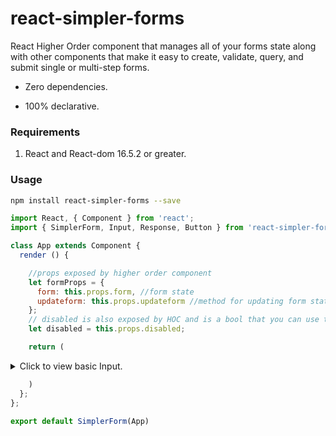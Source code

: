 # react-simpler-forms
React Higher Order component that manages all of your forms state along with other components that make it easy to create, validate, query, and submit single or multi-step forms.

* Zero dependencies.

* 100% declarative.

### Requirements
1. React and React-dom 16.5.2 or greater.

### Usage

```bash
npm install react-simpler-forms --save
```

```js
import React, { Component } from 'react';
import { SimplerForm, Input, Response, Button } from 'react-simpler-forms';

class App extends Component {
  render () {

    //props exposed by higher order component
    let formProps = {
      form: this.props.form, //form state
      updateform: this.props.updateform //method for updating form state
    };
    // disabled is also exposed by HOC and is a bool that you can use to disable the submit button.
    let disabled = this.props.disabled;

    return (
```
<details>
  <summary>Click to view basic Input.</summary>
  <p>
  
```js
<div className='Input-Container'>

  <Response {...formProps} for={'first_name'} errorClassName={'input-response-error'} />

  <label className='label'>First Name:</label>

  <Input
    {...formProps}
    name={'first_name'}
    className={'input'}
    focusedClassName={'input-focused'}
    errorClassName={'input-error'}
    validators={[
      {method: "notEmpty", error: "First name cannot be empty."},
      {method: "onlyLetters", error: "First name can only contain letters."},
      {method: "maxCharaters", error: "First name cannot be longer than 35 characters."}
    ]}
  />

</div>
```
</p>
</details>

```js
    )
  };
};

export default SimplerForm(App)
```